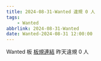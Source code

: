 ```yaml
---
title: 2024-08-31-Wanted 違規 0 人
tags:
    - Wanted
abbrlink: 2024-08-31-Wanted
date: Wanted-2024-08-31 12:00:00
---
```

Wanted 板 [板規連結](https://www.ptt.cc/bbs/Wanted/M.1608829773.A.D3B.html)
昨天違規 0 人
